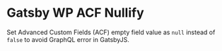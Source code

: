 # Gatsby WP ACF Nullify

Set Advanced Custom Fields (ACF) empty field value as `null` instead of `false` to avoid GraphQL error in GatsbyJS.
